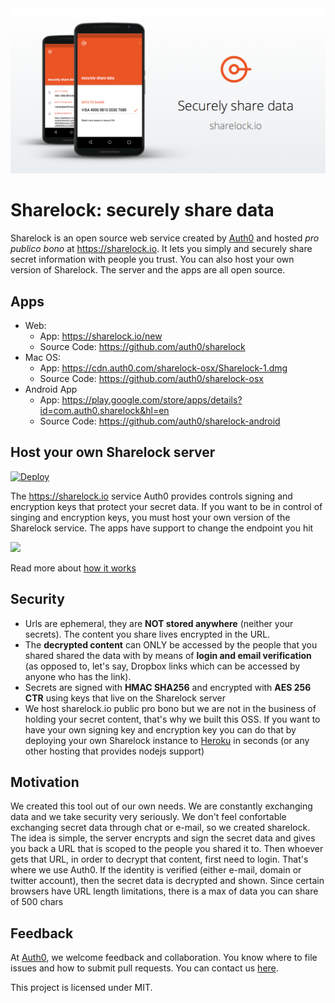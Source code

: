 <img src="https://raw.githubusercontent.com/auth0/sharelock/master/public/share/facebook-1200-630.png" />

Sharelock: securely share data
===

Sharelock is an open source web service created by [Auth0](https://auth0.com) and hosted *pro publico bono* at https://sharelock.io. It lets you simply and securely share secret information with people you trust. You can also host your own version of Sharelock. The server and the apps are all open source.

## Apps

* Web: 
  * App: <https://sharelock.io/new> 
  * Source Code: <https://github.com/auth0/sharelock>
* Mac OS: 
  * App: <https://cdn.auth0.com/sharelock-osx/Sharelock-1.dmg>
  * Source Code: <https://github.com/auth0/sharelock-osx>
* Android App
  * App: <https://play.google.com/store/apps/details?id=com.auth0.sharelock&hl=en>
  * Source Code: <https://github.com/auth0/sharelock-android>

## Host your own Sharelock server

[![Deploy](https://www.herokucdn.com/deploy/button.png)](https://dashboard.heroku.com/new?template=https%3A%2F%2Fgithub.com%2Fauth0%2Fsharelock)

The https://sharelock.io service Auth0 provides controls signing and encryption keys that protect your secret data. If you want to be in control of singing and encryption keys, you must host your own version of the Sharelock service. The apps have support to change the endpoint you hit

![](https://www.dropbox.com/s/7y0d6u5kmdz01ew/Screenshot%202015-02-25%2017.17.40.png?dl=1)

Read more about [how it works](https://github.com/auth0/sharelock/wiki#how-it-works)

## Security

* Urls are ephemeral, they are **NOT stored anywhere** (neither your secrets). The content you share lives encrypted in the URL.
* The **decrypted content** can ONLY be accessed by the people that you shared shared the data with by means of **login and email verification** (as opposed to, let's say, Dropbox links which can be accessed by anyone who has the link).
* Secrets are signed with **HMAC SHA256** and encrypted with **AES 256 CTR** using keys that live on the Sharelock server
* We host sharelock.io public pro bono but we are not in the business of holding your secret content, that's why we built this OSS. If you want to have your own signing key and encryption key you can do that by deploying your own Sharelock instance to [Heroku](https://dashboard.heroku.com/new?template=https%3A%2F%2Fgithub.com%2Fauth0%2Fsharelock) in seconds (or any other hosting that provides nodejs support)

## Motivation

We created this tool out of our own needs. We are constantly exchanging data and we take security very seriously. We don't feel confortable exchanging secret data through chat or e-mail, so we created sharelock. The idea is simple, the server encrypts and sign the secret data and gives you back a URL that is scoped to the people you shared it to. Then whoever gets that URL, in order to decrypt that content, first need to login. That's where we use Auth0. If the identity is verified (either e-mail, domain or twitter account), then the secret data is decrypted and shown. Since certain browsers have URL length limitations, there is a max of data you can share of 500 chars

## Feedback

At [Auth0](https://auth0.com), we welcome feedback and collaboration. You know where to file issues and how to submit pull requests. You can contact us [here](https://auth0.com/support). 

This project is licensed under MIT.

